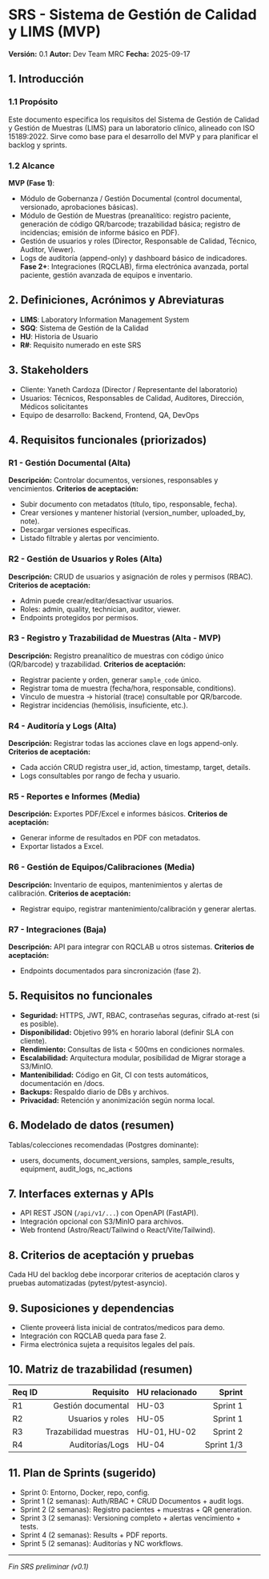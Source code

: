 # SRS - Sistema de Gestión de Calidad y LIMS (MVP)
**Versión:** 0.1
**Autor:** Dev Team MRC
**Fecha:** 2025-09-17

## 1. Introducción
### 1.1 Propósito
Este documento especifica los requisitos del Sistema de Gestión de Calidad y Gestión de Muestras (LIMS) para un laboratorio clínico, alineado con ISO 15189:2022. Sirve como base para el desarrollo del MVP y para planificar el backlog y sprints.

### 1.2 Alcance
**MVP (Fase 1)**:
- Módulo de Gobernanza / Gestión Documental (control documental, versionado, aprobaciones básicas).
- Módulo de Gestión de Muestras (preanalítico: registro paciente, generación de código QR/barcode; trazabilidad básica; registro de incidencias; emisión de informe básico en PDF).
- Gestión de usuarios y roles (Director, Responsable de Calidad, Técnico, Auditor, Viewer).
- Logs de auditoría (append-only) y dashboard básico de indicadores.
**Fase 2+**: Integraciones (RQCLAB), firma electrónica avanzada, portal paciente, gestión avanzada de equipos e inventario.

## 2. Definiciones, Acrónimos y Abreviaturas
- **LIMS**: Laboratory Information Management System
- **SGQ**: Sistema de Gestión de la Calidad
- **HU**: Historia de Usuario
- **R#**: Requisito numerado en este SRS

## 3. Stakeholders
- Cliente: Yaneth Cardoza (Director / Representante del laboratorio)
- Usuarios: Técnicos, Responsables de Calidad, Auditores, Dirección, Médicos solicitantes
- Equipo de desarrollo: Backend, Frontend, QA, DevOps

## 4. Requisitos funcionales (priorizados)
### R1 - Gestión Documental (Alta)
**Descripción:** Controlar documentos, versiones, responsables y vencimientos.
**Criterios de aceptación:**
- Subir documento con metadatos (título, tipo, responsable, fecha).
- Crear versiones y mantener historial (version_number, uploaded_by, note).
- Descargar versiones específicas.
- Listado filtrable y alertas por vencimiento.

### R2 - Gestión de Usuarios y Roles (Alta)
**Descripción:** CRUD de usuarios y asignación de roles y permisos (RBAC).
**Criterios de aceptación:**
- Admin puede crear/editar/desactivar usuarios.
- Roles: admin, quality, technician, auditor, viewer.
- Endpoints protegidos por permisos.

### R3 - Registro y Trazabilidad de Muestras (Alta - MVP)
**Descripción:** Registro preanalítico de muestras con código único (QR/barcode) y trazabilidad.
**Criterios de aceptación:**
- Registrar paciente y orden, generar `sample_code` único.
- Registrar toma de muestra (fecha/hora, responsable, conditions).
- Vínculo de muestra -> historial (trace) consultable por QR/barcode.
- Registrar incidencias (hemólisis, insuficiente, etc.).

### R4 - Auditoría y Logs (Alta)
**Descripción:** Registrar todas las acciones clave en logs append-only.
**Criterios de aceptación:**
- Cada acción CRUD registra user_id, action, timestamp, target, details.
- Logs consultables por rango de fecha y usuario.

### R5 - Reportes e Informes (Media)
**Descripción:** Exportes PDF/Excel e informes básicos.
**Criterios de aceptación:**
- Generar informe de resultados en PDF con metadatos.
- Exportar listados a Excel.

### R6 - Gestión de Equipos/Calibraciones (Media)
**Descripción:** Inventario de equipos, mantenimientos y alertas de calibración.
**Criterios de aceptación:**
- Registrar equipo, registrar mantenimiento/calibración y generar alertas.

### R7 - Integraciones (Baja)
**Descripción:** API para integrar con RQCLAB u otros sistemas.
**Criterios de aceptación:**
- Endpoints documentados para sincronización (fase 2).

## 5. Requisitos no funcionales
- **Seguridad:** HTTPS, JWT, RBAC, contraseñas seguras, cifrado at-rest (si es posible).
- **Disponibilidad:** Objetivo 99% en horario laboral (definir SLA con cliente).
- **Rendimiento:** Consultas de lista < 500ms en condiciones normales.
- **Escalabilidad:** Arquitectura modular, posibilidad de Migrar storage a S3/MinIO.
- **Mantenibilidad:** Código en Git, CI con tests automáticos, documentación en /docs.
- **Backups:** Respaldo diario de DBs y archivos.
- **Privacidad:** Retención y anonimización según norma local.

## 6. Modelado de datos (resumen)
Tablas/colecciones recomendadas (Postgres dominante):
- users, documents, document_versions, samples, sample_results, equipment, audit_logs, nc_actions

## 7. Interfaces externas y APIs
- API REST JSON (`/api/v1/...`) con OpenAPI (FastAPI).
- Integración opcional con S3/MinIO para archivos.
- Web frontend (Astro/React/Tailwind o React/Vite/Tailwind).

## 8. Criterios de aceptación y pruebas
Cada HU del backlog debe incorporar criterios de aceptación claros y pruebas automatizadas (pytest/pytest-asyncio).

## 9. Suposiciones y dependencias
- Cliente proveerá lista inicial de contratos/medicos para demo.
- Integración con RQCLAB queda para fase 2.
- Firma electrónica sujeta a requisitos legales del país.

## 10. Matriz de trazabilidad (resumen)
| Req ID | Requisito | HU relacionado | Sprint |
|---|---:|---|---:|
| R1 | Gestión documental | HU-03 | Sprint 1 |
| R2 | Usuarios y roles | HU-05 | Sprint 1 |
| R3 | Trazabilidad muestras | HU-01, HU-02 | Sprint 2 |
| R4 | Auditorías/Logs | HU-04 | Sprint 1/3 |

## 11. Plan de Sprints (sugerido)
- Sprint 0: Entorno, Docker, repo, config.
- Sprint 1 (2 semanas): Auth/RBAC + CRUD Documentos + audit logs.
- Sprint 2 (2 semanas): Registro pacientes + muestras + QR generation.
- Sprint 3 (2 semanas): Versioning completo + alertas vencimiento + tests.
- Sprint 4 (2 semanas): Results + PDF reports.
- Sprint 5 (2 semanas): Auditorías y NC workflows.

---
*Fin SRS preliminar (v0.1)*
